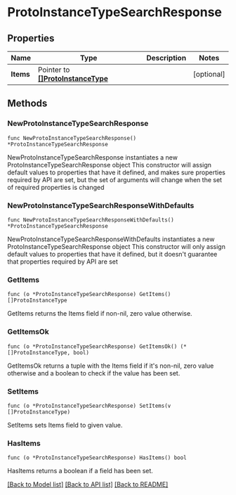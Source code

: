 # ProtoInstanceTypeSearchResponse

## Properties

Name | Type | Description | Notes
------------ | ------------- | ------------- | -------------
**Items** | Pointer to [**[]ProtoInstanceType**](ProtoInstanceType.md) |  | [optional] 

## Methods

### NewProtoInstanceTypeSearchResponse

`func NewProtoInstanceTypeSearchResponse() *ProtoInstanceTypeSearchResponse`

NewProtoInstanceTypeSearchResponse instantiates a new ProtoInstanceTypeSearchResponse object
This constructor will assign default values to properties that have it defined,
and makes sure properties required by API are set, but the set of arguments
will change when the set of required properties is changed

### NewProtoInstanceTypeSearchResponseWithDefaults

`func NewProtoInstanceTypeSearchResponseWithDefaults() *ProtoInstanceTypeSearchResponse`

NewProtoInstanceTypeSearchResponseWithDefaults instantiates a new ProtoInstanceTypeSearchResponse object
This constructor will only assign default values to properties that have it defined,
but it doesn't guarantee that properties required by API are set

### GetItems

`func (o *ProtoInstanceTypeSearchResponse) GetItems() []ProtoInstanceType`

GetItems returns the Items field if non-nil, zero value otherwise.

### GetItemsOk

`func (o *ProtoInstanceTypeSearchResponse) GetItemsOk() (*[]ProtoInstanceType, bool)`

GetItemsOk returns a tuple with the Items field if it's non-nil, zero value otherwise
and a boolean to check if the value has been set.

### SetItems

`func (o *ProtoInstanceTypeSearchResponse) SetItems(v []ProtoInstanceType)`

SetItems sets Items field to given value.

### HasItems

`func (o *ProtoInstanceTypeSearchResponse) HasItems() bool`

HasItems returns a boolean if a field has been set.


[[Back to Model list]](../README.md#documentation-for-models) [[Back to API list]](../README.md#documentation-for-api-endpoints) [[Back to README]](../README.md)


